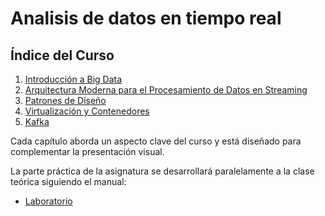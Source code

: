 # Analisis de datos en tiempo real

## Índice del Curso

1. [Introducción a Big Data](./capitulos/IntroduccionBigData.md)
2. [Arquitectura Moderna para el Procesamiento de Datos en Streaming](./capitulos/ArquitecturaModernaStreamingDatos.md)
3. [Patrones de Diseño](./capitulos/DesignPatterns.md)
4. [Virtualización y Contenedores](./capitulos/VirtualizacionYContenedores.md)
5. [Kafka](./capitulos/Kafka.md)

Cada capítulo aborda un aspecto clave del curso y está diseñado para complementar la presentación visual. 

La parte práctica de la asignatura se desarrollará paralelamente a la clase teórica siguiendo el manual:

- [Laboratorio](./capitulos/laboratorio.md)
